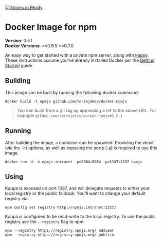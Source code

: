 [![Stories in Ready](https://badge.waffle.io/terinjokes/docker-npmjs.png?label=ready)](https://waffle.io/terinjokes/docker-npmjs)

# Docker Image for npm
**Version**: 0.5.1  
**Docker Versions**: >=0.6.5 >=0.7.0

An easy way to get started with a private npm server, along with [kappa](https://github.com/paypal/kappa).
These instructions assume you've already installed Docker per the [Getting Started](http://www.docker.io/gettingstarted/) guide.

## Building

This image can be built by running the following docker command:

```
docker build -t npmjs github.com/terinjokes/docker-npmjs
```

> You can build from a git tag by appending a ref to the above URL.
> For example `github.com/terinjokes/docker-npmjs#0.5.1`

## Running

After building the image, a container can be spawned.
Providing the vhost (via the `-h`) options, as well as exposing the ports (`-p`) is required to use this image.

```
docker run -d -h npmjs.intranet -p=5984:5984 -p=1337:1337 npmjs
```

## Using
Kappa is exposed on port 1337, and will delegate requests to either your local registry or the public fallback.
You'll want to change your default registry via:

```
npm config set registry http://npmjs.intranet:1337/
```

Kappa is configured to be read-write to the local registry. To use the public registry use the `--registry` flag to npm.

```
npm --registry https://registry.npmjs.org/ adduser
npm --registry https://registry.npmjs.org/ publish
```
